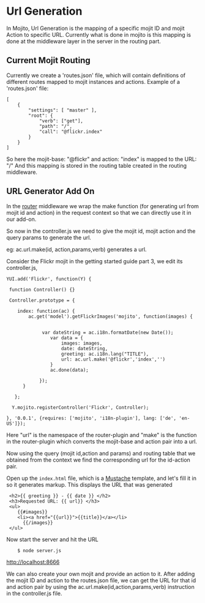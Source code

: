 # Url Generation

In Mojito, Url Generation is the mapping of a specific mojit ID and mojit Action to specific URL. Currently what is done in mojito is this mapping is done at the middleware layer in the server in the routing part.

## Current Mojit Routing

Currently we create a 'routes.json' file, which will contain definitions of different routes mapped to mojit instances and actions. 
Example of a 'routes.json' file:

    [
        {
            "settings": [ "master" ],
            "root": {
                "verb": ["get"],
                "path": "/",
                "call": "@flickr.index"
            }
        }
    ]

So here the mojit-base: "@flickr" and action: "index" is mapped to the URL: "/"
And this mapping is stored in the routing table created in the routing middleware.

## URL Generator Add On

In the [router](/guides.routing/) middleware we wrap the make function (for generating url from mojit id and action) in the request context so that we can directly use it in our add-on.
 
So now in the controller.js we need to give the mojit id, mojit action and the query params to generate the url.

eg: ac.url.make(id, action,params,verb) generates a url.


Consider the Flickr mojit in the getting started guide part 3, we edit its controller.js,


    YUI.add('Flickr', function(Y) {
    
     function Controller() {}
    
     Controller.prototype = {
        
        index: function(ac) {
            ac.get('model').getFlickrImages('mojito', function(images) {
                

                 var dateString = ac.i18n.formatDate(new Date());
                    var data = {
                        images: images,
                        date: dateString,
                        greeting: ac.i18n.lang("TITLE"),
                        url: ac.url.make('@flickr','index','')
                    }
                    ac.done(data);
                    
                });
          }
        
       };
    
      Y.mojito.registerController('Flickr', Controller);
     
    }, '0.0.1', {requires: ['mojito', 'i18n-plugin'], lang: ['de', 'en-US']});

Here "url" is the namespace of the router-plugin and "make" is the function in the router-plugin which converts the mojit-base and action pair into a url.

Now using the query (mojit id,action and params) and routing table that we obtained from the context we find the corresponding url for the id-action pair.

Open up the `index.html` file, which is a [Mustache](http://mustache.github.com/) template, and let's fill it in so it generates markup.
This displays the URL that was generated

     <h2>{{ greeting }} - {{ date }} </h2>
     <h3>Requested URL: {{ url}} </h3>
     <ul>
        {{#images}}
        <li><a href="{{url}}">{{title}}</a></li>
          {{/images}}
     </ul>
	
Now start the server and hit the URL

	    $ node server.js

 [http://localhost:8666](http://localhost:8666)


We can also create your own mojit and provide an action to it. After adding the mojit ID and action to the routes.json file, we can get the URL for that id and action pair by using the ac.url.make(id,action,params,verb) instruction in the controller.js file.
